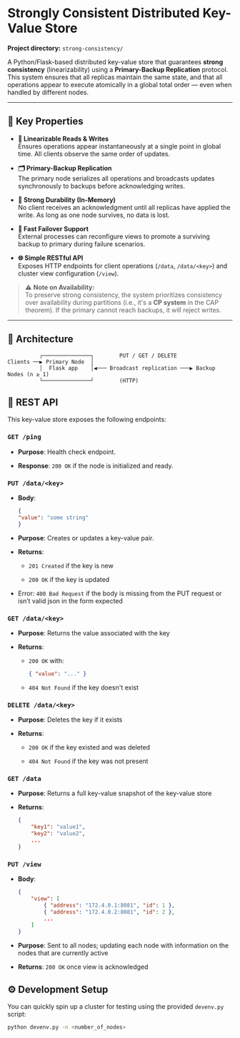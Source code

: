 # Strongly Consistent Distributed Key-Value Store

**Project directory:** `strong-consistency/`

A Python/Flask-based distributed key-value store that guarantees **strong consistency** (linearizability) using a **Primary-Backup Replication** protocol. This system ensures that all replicas maintain the same state, and that all operations appear to execute atomically in a global total order — even when handled by different nodes.

---

## 🔐 Key Properties

- **🧠 Linearizable Reads & Writes**  
  Ensures operations appear instantaneously at a single point in global time. All clients observe the same order of updates.

- **🗂 Primary-Backup Replication**  
  The primary node serializes all operations and broadcasts updates synchronously to backups before acknowledging writes.

- **🧱 Strong Durability (In-Memory)**  
  No client receives an acknowledgment until all replicas have applied the write. As long as one node survives, no data is lost.

- **🔁 Fast Failover Support**  
  External processes can reconfigure views to promote a surviving backup to primary during failure scenarios.

- **🌐 Simple RESTful API**  
  Exposes HTTP endpoints for client operations (`/data`, `/data/<key>`) and cluster view configuration (`/view`).

> ⚠️ **Note on Availability:**  
To preserve strong consistency, the system prioritizes consistency over availability during partitions (i.e., it's a **CP system** in the CAP theorem). If the primary cannot reach backups, it will reject writes.

---

## 🧱 Architecture

```text
          ┌───────────────┐        PUT / GET / DELETE
Clients ──▶ Primary Node  │
          │  Flask app    │◀─── Broadcast replication ───▶ Backup Nodes (n ≥ 1)
          └───────────────┘        (HTTP)

```

## 🧪 REST API

This key-value store exposes the following endpoints:

### `GET /ping`
- **Purpose**: Health check endpoint.

- **Response**: `200 OK` if the node is initialized and ready.

### `PUT /data/<key>`

- **Body**:
    ```json
    {
    "value": "some string"
    }
    ```
- **Purpose**: Creates or updates a key-value pair.

- **Returns**:

    - `201 Created` if the key is new

    - `200 OK` if the key is updated

- Error: `400 Bad Request` if the body is missing from the PUT request or isn’t valid json in the form expected

### `GET /data/<key>`
- **Purpose**: Returns the value associated with the key

- **Returns**:

    - `200 OK` with:

        ```json
        { "value": "..." }
        ```
    - `404 Not Found` if the key doesn't exist

### `DELETE /data/<key>`
- **Purpose**: Deletes the key if it exists

- **Returns**:

    - `200 OK` if the key existed and was deleted

    - `404 Not Found` if the key was not present

### `GET /data`
- **Purpose**: Returns a full key-value snapshot of the key-value store

- **Returns**:
    ```json
    {
        "key1": "value1",
        "key2": "value2",
        ...
    }
    ```

### `PUT /view`
- **Body**:
    ```json
    {
        "view": [
            { "address": "172.4.0.1:8081", "id": 1 },
            { "address": "172.4.0.2:8081", "id": 2 },
            ...
        ]
    }
    ```
- **Purpose**: Sent to all nodes; updating each node with information on the nodes that are currently active

- **Returns**: `200 OK` once view is acknowledged

## ⚙️ Development Setup

You can quickly spin up a cluster for testing using the provided `devenv.py` script:

```bash
python devenv.py -n <number_of_nodes>